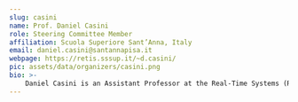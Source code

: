 ```yaml
---
slug: casini
name: Prof. Daniel Casini
role: Steering Committee Member
affiliation: Scuola Superiore Sant’Anna, Italy
email: daniel.casini@santannapisa.it
webpage: https://retis.sssup.it/~d.casini/
pic: assets/data/organizers/casini.png
bio: >-
    Daniel Casini is an Assistant Professor at the Real-Time Systems (ReTiS) Laboratory of the Scuola Superiore Sant'Anna of Pisa. He graduated (cum laude) in Embedded Computing Systems Engineering, a Master degree jointly offered by the Scuola Superiore Sant'Anna of Pisa and University of Pisa, and received a Ph.D. in computer engineering at the Scuola Superiore Sant'Anna of Pisa (with honors), working under the supervision of Prof. Alessandro Biondi and Prof. Giorgio Buttazzo. In 2019, he has been visiting scholar at the Max Planck Institute for Software Systems (Germany). His research interests include software predictability in multi-processor systems, schedulability analysis, synchronization protocols, and the design and implementation of real-time operating systems and hypervisors.
---
```

